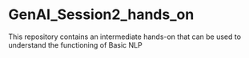 # GenAI_Session2_hands_on
This repository contains an intermediate hands-on that can be used to understand the functioning of Basic NLP
